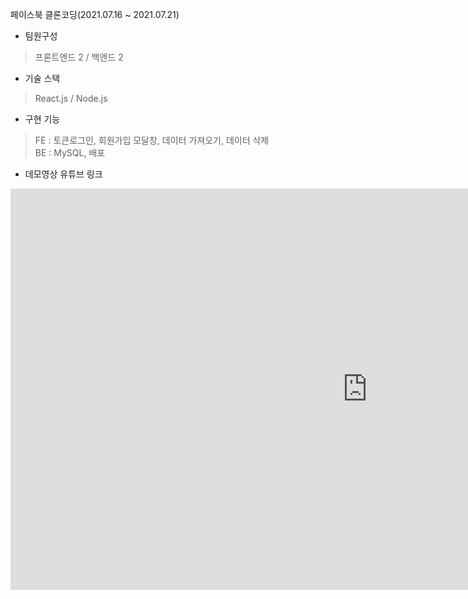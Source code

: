 페이스북 클론코딩(2021.07.16 ~ 2021.07.21)
- 팀원구성
 > 프론트엔드 2 / 백엔드 2
- 기술 스택
 > React.js / Node.js
- 구현 기능
 > FE : 토큰로그인, 회원가입 모달창, 데이터 가져오기, 데이터 삭제<br>
 > BE : MySQL, 배포

- 데모영상 유튜브 링크<br>


<iframe width="1141" height="642" src="https://www.youtube.com/embed/qrVEjuJ5uZo" title="YouTube video player" frameborder="0" allow="accelerometer; autoplay; clipboard-write; encrypted-media; gyroscope; picture-in-picture" allowfullscreen></iframe>
